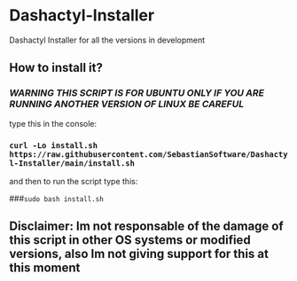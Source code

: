 # Dashactyl-Installer
Dashactyl Installer for all the versions in development

## How to install it?

### *WARNING THIS SCRIPT IS FOR UBUNTU ONLY IF YOU ARE RUNNING ANOTHER VERSION OF LINUX BE CAREFUL*

type this in the console:

### ```curl -Lo install.sh https://raw.githubusercontent.com/SebastianSoftware/Dashactyl-Installer/main/install.sh```

and then to run the script type this:

###```sudo bash install.sh```

## Disclaimer: Im not responsable of the damage of this script in other OS systems or modified versions, also Im not giving support for this at this moment
